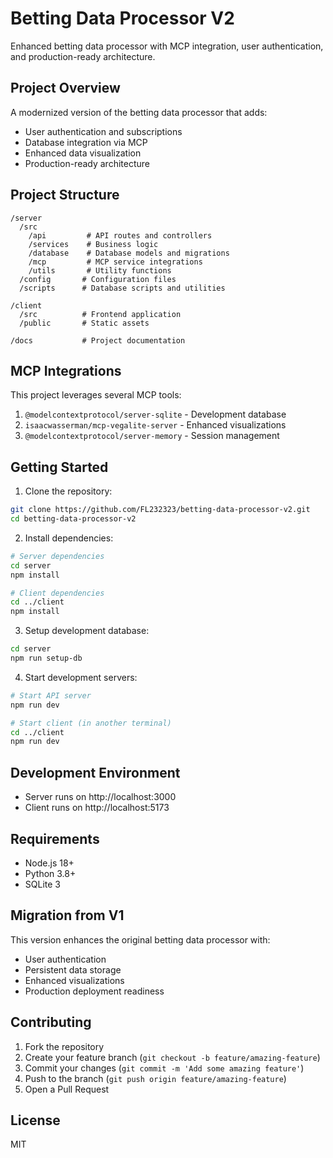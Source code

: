# Betting Data Processor V2

Enhanced betting data processor with MCP integration, user authentication, and production-ready architecture.

## Project Overview

A modernized version of the betting data processor that adds:
- User authentication and subscriptions
- Database integration via MCP
- Enhanced data visualization
- Production-ready architecture

## Project Structure

```
/server
  /src
    /api         # API routes and controllers
    /services    # Business logic
    /database    # Database models and migrations
    /mcp         # MCP service integrations
    /utils       # Utility functions
  /config       # Configuration files
  /scripts      # Database scripts and utilities

/client
  /src          # Frontend application
  /public       # Static assets

/docs           # Project documentation
```

## MCP Integrations

This project leverages several MCP tools:
1. `@modelcontextprotocol/server-sqlite` - Development database
2. `isaacwasserman/mcp-vegalite-server` - Enhanced visualizations
3. `@modelcontextprotocol/server-memory` - Session management

## Getting Started

1. Clone the repository:
```bash
git clone https://github.com/FL232323/betting-data-processor-v2.git
cd betting-data-processor-v2
```

2. Install dependencies:
```bash
# Server dependencies
cd server
npm install

# Client dependencies
cd ../client
npm install
```

3. Setup development database:
```bash
cd server
npm run setup-db
```

4. Start development servers:
```bash
# Start API server
npm run dev

# Start client (in another terminal)
cd ../client
npm run dev
```

## Development Environment

- Server runs on http://localhost:3000
- Client runs on http://localhost:5173

## Requirements

- Node.js 18+
- Python 3.8+
- SQLite 3

## Migration from V1

This version enhances the original betting data processor with:
- User authentication
- Persistent data storage
- Enhanced visualizations
- Production deployment readiness

## Contributing

1. Fork the repository
2. Create your feature branch (`git checkout -b feature/amazing-feature`)
3. Commit your changes (`git commit -m 'Add some amazing feature'`)
4. Push to the branch (`git push origin feature/amazing-feature`)
5. Open a Pull Request

## License

MIT